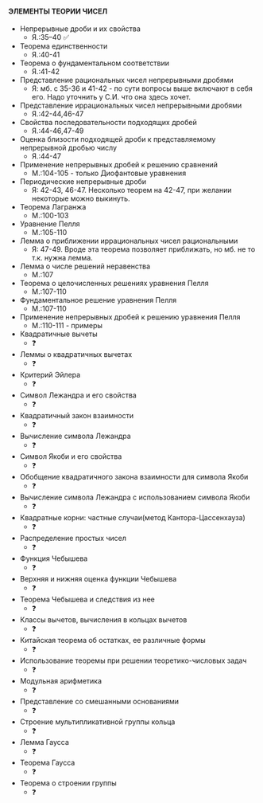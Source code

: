 #### ЭЛЕМЕНТЫ ТЕОРИИ ЧИСЕЛ

- Непрерывные дроби и их свойства
	* Я.:35–40 :white_check_mark:
- Теорема единственности
	* Я.:40-41
- Теорема о фундаментальном соответствии
	* Я.:41-42
- Представление рациональных чисел непрерывными дробями
	* Я: мб. с 35-36 и 41-42 - по сути вопросы выше включают в себя его. Надо уточнить у С.И. что она здесь хочет.
- Представление иррациональных чисел непрерывными дробями
	* Я.:42-44,46-47
- Свойства последовательности подходящих дробей
	* Я.:44-46,47-49
- Оценка близости подходящей дроби к представляемому непрерывной дробью числу
	* Я.:44-47
- Применение непрерывных дробей к решению сравнений
	* М.:104-105 - только Диофантовые уравнения
- Периодические непрерывные дроби
	* Я: 42-43, 46-47. Несколько теорем на 42-47, при желании некоторые можно выкинуть.
- Теорема Лагранжа
	* М.:100-103
- Уравнение Пелля
	* М.:105-110
- Лемма о приближении иррациональных чисел рациональными
	* Я: 47-49. Вроде эта теорема позволяет приближать, но мб. не то т.к. нужна лемма.
- Лемма о числе решений неравенства
	* М.:107
- Теорема о целочисленных решениях уравнения Пелля
	* М.:107-110
- Фундаментальное решение уравнения Пелля
	* М.:107-110
- Применение непрерывных дробей к решению уравнения Пелля
	* М.:110-111 - примеры
- Квадратичные вычеты
	* :question:
- Леммы о квадратичных вычетах
	* :question:
- Критерий Эйлера
	* :question:
- Символ Лежандра и его свойства
	* :question:
- Квадратичный закон взаимности
	* :question:
- Вычисление символа Лежандра
	* :question:
- Символ Якоби и его свойства
	* :question:
- Обобщение квадратичного закона взаимности для символа Якоби
	* :question:
- Вычисление символа Лежандра с использованием символа Якоби
	* :question:
- Квадратные корни: частные случаи(метод Кантора-Цассенхауза)
	* :question:
- Распределение простых чисел
	* :question:
- Функция Чебышева
	* :question:
- Верхняя и нижняя оценка функции Чебышева
	* :question:
- Теорема Чебышева и следствия из нее
	* :question:
- Классы вычетов, вычисления в кольцах вычетов
	* :question:
- Китайская теорема об остатках, ее различные формы
	* :question:
- Использование теоремы при решении теоретико-числовых задач
	* :question:
- Модульная арифметика
	* :question:
- Представление со смешанными основаниями
	* :question:
- Строение мультипликативной группы кольца
	* :question:
- Лемма Гаусса
	* :question:
- Теорема Гаусса
	* :question:
- Теорема о строении группы
	* :question:
